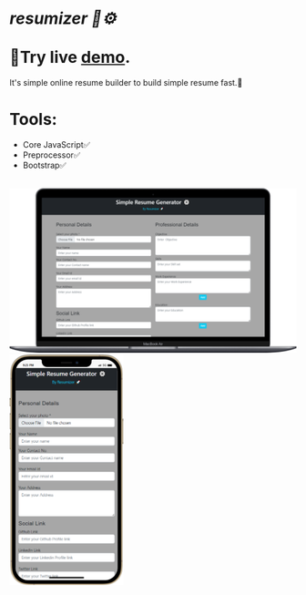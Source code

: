 <h1> <i>resumizer 📄⚙️</i> <br> <br> 🔗Try live <a href="https://resumizer.netlify.app/">demo</a>.</h1>

It's simple online resume builder to build simple resume fast.🚀

<h1> Tools: </h1>
<ul>
<li>Core JavaScript✅</li>
<li>Preprocessor✅</li>
<li>Bootstrap✅</li>
</ul>
<br>
<div>
<img src="/laptop.png" alt="screenshot" title="Laptop" style="width:600px">
<img src="/mobile (1).png" alt="screenshot" title="Mobile" style="width:200px">
</div>
